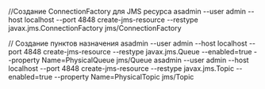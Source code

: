 //Создание ConnectionFactory  для JMS ресурса 
asadmin --user admin --host localhost --port 4848 create-jms-resource --restype javax.jms.ConnectionFactory jms/ConnectionFactory

// Создание пунктов назначения
asadmin --user admin --host localhost --port 4848 create-jms-resource --restype javax.jms.Queue --enabled=true --property Name=PhysicalQueue jms/Queue
asadmin --user admin --host localhost --port 4848 create-jms-resource --restype javax.jms.Topic --enabled=true --property Name=PhysicalTopic jms/Topic